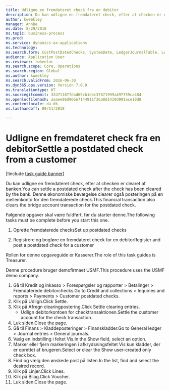 ```yaml
--- 
title: Udligne en fremdateret check fra en debitor
description: Du kan udligne en fremdateret check, efter at checken er clearet af banken.
author: kweekley
manager: AnnBe
ms.date: 8/29/2018
ms.topic: business-process
ms.prod: 
ms.service: dynamics-ax-applications
ms.technology: 
ms.search.form: CustPostDatedChecks, SystemDate, LedgerJournalTable, LedgerJournalTransDaily, LedgerTransVoucher
audience: Application User
ms.reviewer: twheeloc
ms.search.scope: Core, Operations
ms.search.region: Global
ms.author: kweekley
ms.search.validFrom: 2016-06-30
ms.dyn365.ops.version: Version 7.0.0
ms.translationtype: HT
ms.sourcegitcommit: 32d71167fdad65cb1dec37671999a497759ca484
ms.openlocfilehash: aaaee86d966e7144911f36a8d1419d991ace10d8
ms.contentlocale: da-dk
ms.lasthandoff: 09/11/2018

---
```

# <a name="settle-a-postdated-check-from-a-customer"></a><span data-ttu-id="14ba0-103">Udligne en fremdateret check fra en debitor</span><span class="sxs-lookup"><span data-stu-id="14ba0-103">Settle a postdated check from a customer</span></span>

[!include [task guide banner](../../includes/task-guide-banner.md)]

<span data-ttu-id="14ba0-104">Du kan udligne en fremdateret check, efter at checken er clearet af banken.</span><span class="sxs-lookup"><span data-stu-id="14ba0-104">You can settle a postdated check after the check has been cleared by the bank.</span></span> <span data-ttu-id="14ba0-105">Denne økonomiske bevægelse clearer også posteringen på en mellemkonto for den fremdaterede check.</span><span class="sxs-lookup"><span data-stu-id="14ba0-105">This financial transaction also clears the bridge account transaction for the postdated check.</span></span> 

<span data-ttu-id="14ba0-106">Følgende opgaver skal være fuldført, før du starter denne.</span><span class="sxs-lookup"><span data-stu-id="14ba0-106">The following tasks must be complete before you start this one.</span></span>

1) <span data-ttu-id="14ba0-107">Oprette fremdaterede checks</span><span class="sxs-lookup"><span data-stu-id="14ba0-107">Set up postdated checks</span></span>

2) <span data-ttu-id="14ba0-108">Registrere og bogføre en fremdateret check for en debitor</span><span class="sxs-lookup"><span data-stu-id="14ba0-108">Register and post a postdated check for a customer</span></span> 



<span data-ttu-id="14ba0-109">Rollen for denne opgaveguide er Kasserer.</span><span class="sxs-lookup"><span data-stu-id="14ba0-109">The role of this task guides is Treasurer.</span></span>



<span data-ttu-id="14ba0-110">Denne procedure bruger demofirmaet USMF.</span><span class="sxs-lookup"><span data-stu-id="14ba0-110">This procedure uses the USMF demo company.</span></span>

1. <span data-ttu-id="14ba0-111">Gå til Kredit og inkasso > Forespørgsler og rapporter > Betalinger > Fremdaterede debitorchecks.</span><span class="sxs-lookup"><span data-stu-id="14ba0-111">Go to Credit and collections > Inquiries and reports > Payments > Customer postdated checks.</span></span>
2. <span data-ttu-id="14ba0-112">Klik på Udlign.</span><span class="sxs-lookup"><span data-stu-id="14ba0-112">Click Settle.</span></span>
3. <span data-ttu-id="14ba0-113">Klik på Afregn clearingpostering.</span><span class="sxs-lookup"><span data-stu-id="14ba0-113">Click Settle clearing entries.</span></span>
    * <span data-ttu-id="14ba0-114">Udlign debitorkontoen for checktransaktionen.</span><span class="sxs-lookup"><span data-stu-id="14ba0-114">Settle the customer account for the check transaction.</span></span>  
4. <span data-ttu-id="14ba0-115">Luk siden.</span><span class="sxs-lookup"><span data-stu-id="14ba0-115">Close the page.</span></span>
5. <span data-ttu-id="14ba0-116">Gå til Finans > Kladdeposteringer > Finanskladder.</span><span class="sxs-lookup"><span data-stu-id="14ba0-116">Go to General ledger > Journal entries > General journals.</span></span>
6. <span data-ttu-id="14ba0-117">Vælg en indstilling i feltet Vis.</span><span class="sxs-lookup"><span data-stu-id="14ba0-117">In the Show field, select an option.</span></span>
7. <span data-ttu-id="14ba0-118">Marker eller fjern markeringen i afkrydsningsfeltet Vis kun kladder, der er oprettet af brugeren.</span><span class="sxs-lookup"><span data-stu-id="14ba0-118">Select or clear the Show user-created only check box.</span></span>
8. <span data-ttu-id="14ba0-119">Find og vælg den ønskede post på listen.</span><span class="sxs-lookup"><span data-stu-id="14ba0-119">In the list, find and select the desired record.</span></span>
9. <span data-ttu-id="14ba0-120">Klik på Linjer.</span><span class="sxs-lookup"><span data-stu-id="14ba0-120">Click Lines.</span></span>
10. <span data-ttu-id="14ba0-121">Klik på Bilag.</span><span class="sxs-lookup"><span data-stu-id="14ba0-121">Click Voucher.</span></span>
11. <span data-ttu-id="14ba0-122">Luk siden.</span><span class="sxs-lookup"><span data-stu-id="14ba0-122">Close the page.</span></span>


